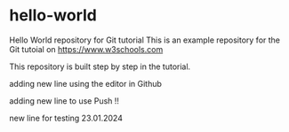 # hello-world
Hello World repository for Git tutorial
This is an example repository for the Git tutoial on https://www.w3schools.com

This repository is built step by step in the tutorial.

adding new line using the editor in Github

adding new line to use Push !!

new line for testing 23.01.2024
